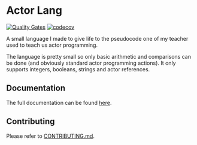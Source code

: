 # Actor Lang

[![Quality Gates](https://github.com/422404/ActorLang/actions/workflows/quality-gates.yml/badge.svg)](https://github.com/422404/ActorLang/actions/workflows/quality-gates.yml) [![codecov](https://codecov.io/gh/422404/ActorLang/branch/master/graph/badge.svg?token=WPUPZ56C0D)](https://codecov.io/gh/422404/ActorLang)

A small language I made to give life to the pseudocode one of my teacher used to teach us actor programming.

The language is pretty small so only basic arithmetic and comparisons can be done (and obviously standard actor programming actions). It only supports integers, booleans, strings and actor references.

## Documentation
The full documentation can be found [here](https://actorlang.readthedocs.io/en/latest/).

## Contributing
Please refer to [CONTRIBUTING.md](CONTRIBUTING.md).

